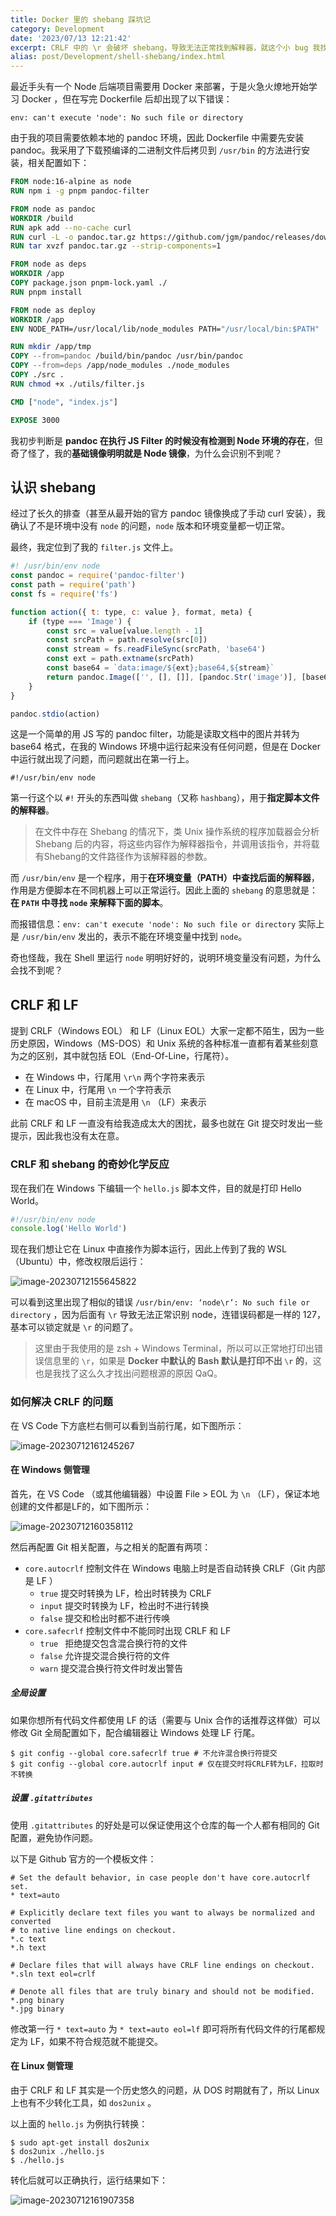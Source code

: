 ```yaml
---
title: Docker 里的 shebang 踩坑记
category: Development
date: '2023/07/13 12:21:42'
excerpt: CRLF 中的 \r 会破坏 shebang，导致无法正常找到解释器，就这个小 bug 我找了一天才修好。
alias: post/Development/shell-shebang/index.html
---
```


最近手头有一个 Node 后端项目需要用 Docker 来部署，于是火急火燎地开始学习 Docker ，但在写完 Dockerfile 后却出现了以下错误：

```
env: can't execute 'node': No such file or directory
```

由于我的项目需要依赖本地的 pandoc 环境，因此 Dockerfile 中需要先安装 pandoc。我采用了下载预编译的二进制文件后拷贝到 `/usr/bin` 的方法进行安装，相关配置如下：

```dockerfile
FROM node:16-alpine as node
RUN npm i -g pnpm pandoc-filter

FROM node as pandoc
WORKDIR /build
RUN apk add --no-cache curl
RUN curl -L -o pandoc.tar.gz https://github.com/jgm/pandoc/releases/download/3.1.5/pandoc-3.1.5-linux-amd64.tar.gz
RUN tar xvzf pandoc.tar.gz --strip-components=1

FROM node as deps
WORKDIR /app
COPY package.json pnpm-lock.yaml ./
RUN pnpm install

FROM node as deploy
WORKDIR /app
ENV NODE_PATH=/usr/local/lib/node_modules PATH="/usr/local/bin:$PATH"

RUN mkdir /app/tmp
COPY --from=pandoc /build/bin/pandoc /usr/bin/pandoc
COPY --from=deps /app/node_modules ./node_modules
COPY ./src .
RUN chmod +x ./utils/filter.js

CMD ["node", "index.js"]

EXPOSE 3000
```

我初步判断是 **pandoc 在执行 JS Filter 的时候没有检测到 Node 环境的存在**，但奇了怪了，我的**基础镜像明明就是 Node 镜像**，为什么会识别不到呢？

## 认识 shebang

经过了长久的排查（甚至从最开始的官方 pandoc 镜像换成了手动 curl 安装），我确认了不是环境中没有 `node` 的问题，`node` 版本和环境变量都一切正常。

最终，我定位到了我的 `filter.js` 文件上。

```javascript
#! /usr/bin/env node
const pandoc = require('pandoc-filter')
const path = require('path')
const fs = require('fs')

function action({ t: type, c: value }, format, meta) {
	if (type === 'Image') {
		const src = value[value.length - 1]
		const srcPath = path.resolve(src[0])
		const stream = fs.readFileSync(srcPath, 'base64')
		const ext = path.extname(srcPath)
		const base64 = `data:image/${ext};base64,${stream}`
		return pandoc.Image(['', [], []], [pandoc.Str('image')], [base64, src[1]])
	}
}

pandoc.stdio(action)
```

这是一个简单的用 JS 写的 pandoc filter，功能是读取文档中的图片并转为 base64 格式，在我的 Windows 环境中运行起来没有任何问题，但是在 Docker 中运行就出现了问题，而问题就出在第一行上。

```shell
#!/usr/bin/env node
```

第一行这个以 `#!` 开头的东西叫做 `shebang`（又称 `hashbang`），用于**指定脚本文件的解释器**。

> 在文件中存在 Shebang 的情况下，类 Unix 操作系统的程序加载器会分析 Shebang 后的内容，将这些内容作为解释器指令，并调用该指令，并将载有Shebang的文件路径作为该解释器的参数。

而 `/usr/bin/env` 是一个程序，用于**在环境变量（PATH）中查找后面的解释器**，作用是方便脚本在不同机器上可以正常运行。因此上面的 `shebang` 的意思就是：**在 `PATH` 中寻找 `node` 来解释下面的脚本**。

而报错信息：`env: can't execute 'node': No such file or directory` 实际上是 `/usr/bin/env` 发出的，表示不能在环境变量中找到 `node`。

奇也怪哉，我在 Shell 里运行 `node` 明明好好的，说明环境变量没有问题，为什么会找不到呢？

## CRLF 和 LF

提到 CRLF（Windows EOL） 和 LF（Linux EOL）大家一定都不陌生，因为一些历史原因，Windows（MS-DOS）和 Unix 系统的各种标准一直都有着某些刻意为之的区别，其中就包括 EOL（End-Of-Line，行尾符）。

- 在 Windows 中，行尾用 `\r\n` 两个字符来表示
- 在 Linux 中，行尾用 `\n` 一个字符表示
- 在 macOS 中，目前主流是用 `\n` （LF）来表示

此前 CRLF 和 LF 一直没有给我造成太大的困扰，最多也就在 Git 提交时发出一些提示，因此我也没有太在意。

### CRLF 和 shebang 的奇妙化学反应

现在我们在 Windows 下编辑一个 `hello.js` 脚本文件，目的就是打印 Hello World。

```js
#!/usr/bin/env node
console.log('Hello World')
```

现在我们想让它在 Linux 中直接作为脚本运行，因此上传到了我的 WSL（Ubuntu）中，修改权限后运行：

![image-20230712155645822](https://picgo-1308055782.cos.ap-chengdu.myqcloud.com/picgo-core/2023/07/20230712155647.png)

可以看到这里出现了相似的错误 `/usr/bin/env: ‘node\r’: No such file or directory` ，因为后面有 `\r` 导致无法正常识别 node，连错误码都是一样的 127，基本可以锁定就是 `\r` 的问题了。

> 这里由于我使用的是 zsh + Windows Terminal，所以可以正常地打印出错误信息里的 `\r`，如果是 **Docker 中默认的 Bash 默认是打印不出 `\r` 的**，这也是我找了这么久才找出问题根源的原因 QaQ。

### 如何解决 CRLF 的问题

在 VS Code 下方底栏右侧可以看到当前行尾，如下图所示：

![image-20230712161245267](https://picgo-1308055782.cos.ap-chengdu.myqcloud.com/picgo-core/2023/07/20230712161246.png)

#### 在 Windows 侧管理

首先，在 VS Code （或其他编辑器）中设置 File > EOL 为 `\n` （LF），保证本地创建的文件都是LF的，如下图所示：

![image-20230712160358112](https://picgo-1308055782.cos.ap-chengdu.myqcloud.com/picgo-core/2023/07/20230712160359.png)

然后再配置 Git 相关配置，与之相关的配置有两项：

- `core.autocrlf` 控制文件在 Windows 电脑上时是否自动转换 CRLF（Git 内部是 LF ）
  - `true` 提交时转换为 LF，检出时转换为 CRLF
  - `input` 提交时转换为 LF，检出时不进行转换
  - `false` 提交和检出时都不进行传唤
- `core.safecrlf` 控制文件中不能同时出现 CRLF 和 LF
  - `true ` 拒绝提交包含混合换行符的文件
  - `false` 允许提交混合换行符的文件
  - `warn` 提交混合换行符文件时发出警告

##### 全局设置

如果你想所有代码文件都使用 LF 的话（需要与 Unix 合作的话推荐这样做）可以修改 Git 全局配置如下，配合编辑器让 Windows 处理 LF 行尾。

```shell
$ git config --global core.safecrlf true # 不允许混合换行符提交
$ git config --global core.autocrlf input # 仅在提交时将CRLF转为LF，拉取时不转换
```

##### 设置 `.gitattributes`

使用 `.gitattributes` 的好处是可以保证使用这个仓库的每一个人都有相同的 Git 配置，避免协作问题。

以下是 Github 官方的一个模板文件：

```
# Set the default behavior, in case people don't have core.autocrlf set.
* text=auto

# Explicitly declare text files you want to always be normalized and converted
# to native line endings on checkout.
*.c text
*.h text

# Declare files that will always have CRLF line endings on checkout.
*.sln text eol=crlf

# Denote all files that are truly binary and should not be modified.
*.png binary
*.jpg binary
```

修改第一行 `* text=auto` 为 `* text=auto eol=lf` 即可将所有代码文件的行尾都规定为 LF，如果不符合规范就不能提交。

#### 在 Linux 侧管理

由于 CRLF 和 LF 其实是一个历史悠久的问题，从 DOS 时期就有了，所以 Linux 上也有不少转化工具，如 `dos2unix` 。

以上面的 `hello.js` 为例执行转换：

```shell
$ sudo apt-get install dos2unix
$ dos2unix ./hello.js
$ ./hello.js
```

转化后就可以正确执行，运行结果如下：

![image-20230712161907358](https://picgo-1308055782.cos.ap-chengdu.myqcloud.com/picgo-core/2023/07/20230712161908.png)
